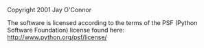 Copyright 2001 Jay O'Connor

The software is licensed according to the terms of the PSF (Python Software Foundation) license found here: http://www.python.org/psf/license/